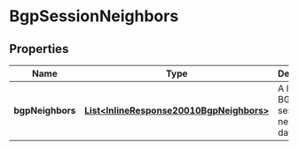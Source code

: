 
# BgpSessionNeighbors

## Properties
Name | Type | Description | Notes
------------ | ------------- | ------------- | -------------
**bgpNeighbors** | [**List&lt;InlineResponse20010BgpNeighbors&gt;**](InlineResponse20010BgpNeighbors.md) | A list of BGP session neighbor data |  [optional]




